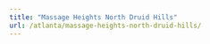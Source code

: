```yaml
---
title: "Massage Heights North Druid Hills"
url: /atlanta/massage-heights-north-druid-hills/
---
```

